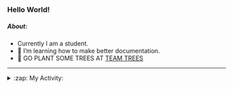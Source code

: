 ### Hello World!

##### About:
- Currently I am a student.
- 🌱 I’m learning how to make better documentation.
- 🌱 GO PLANT SOME TREES AT [TEAM TREES](https://teamtrees.org/)

---
<details>
  <summary>:zap: My Activity:</summary>
  
<!--START_SECTION:waka-->
![Code Time](http://img.shields.io/badge/Code%20Time-1%2C143%20hrs%2020%20mins-blue)

**I'm a Night 🦉** 

```text
🌞 Morning                1560 commits        ██░░░░░░░░░░░░░░░░░░░░░░░   09.57 % 
🌆 Daytime                5668 commits        █████████░░░░░░░░░░░░░░░░   34.79 % 
🌃 Evening                4668 commits        ███████░░░░░░░░░░░░░░░░░░   28.65 % 
🌙 Night                  4398 commits        ███████░░░░░░░░░░░░░░░░░░   26.99 % 
```
📅 **I'm Most Productive on Wednesday** 

```text
Monday                   2408 commits        ████░░░░░░░░░░░░░░░░░░░░░   14.78 % 
Tuesday                  2165 commits        ███░░░░░░░░░░░░░░░░░░░░░░   13.29 % 
Wednesday                3759 commits        ██████░░░░░░░░░░░░░░░░░░░   23.07 % 
Thursday                 2070 commits        ███░░░░░░░░░░░░░░░░░░░░░░   12.70 % 
Friday                   1590 commits        ██░░░░░░░░░░░░░░░░░░░░░░░   09.76 % 
Saturday                 1445 commits        ██░░░░░░░░░░░░░░░░░░░░░░░   08.87 % 
Sunday                   2857 commits        ████░░░░░░░░░░░░░░░░░░░░░   17.53 % 
```


📊 **This Week I Spent My Time On** 

```text
🔥 Editors: 
VS Code                  6 hrs 55 mins       █████████████████████████   100.00 % 

🐱‍💻 Projects: 
giveth-dapps-v2          3 hrs 38 mins       █████████████░░░░░░░░░░░░   52.60 % 
praise                   2 hrs 59 mins       ███████████░░░░░░░░░░░░░░   43.17 % 
impact-graph             17 mins             █░░░░░░░░░░░░░░░░░░░░░░░░   04.23 % 
```


 Last Updated on 30/06/2023 12:11:10 UTC
<!--END_SECTION:waka-->
</details>
